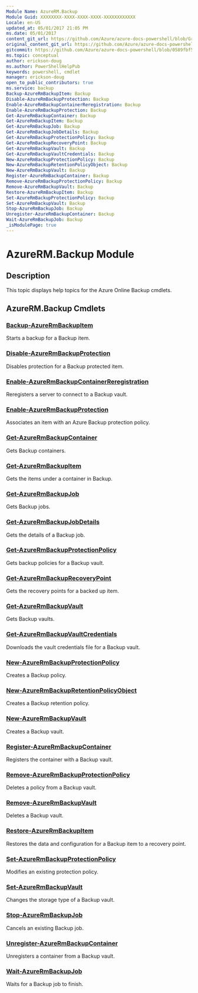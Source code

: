 ```yaml
---
Module Name: AzureRM.Backup
Module Guid: XXXXXXXX-XXXX-XXXX-XXXX-XXXXXXXXXXXX
Locale: en-US
updated_at: 05/01/2017 21:05 PM
ms.date: 05/01/2017
content_git_url: https://github.com/Azure/azure-docs-powershell/blob/Graham71298/azureps-cmdlets-docs/ResourceManager/AzureRM.Backup/v1.0.12/AzureRM.Backup.md
original_content_git_url: https://github.com/Azure/azure-docs-powershell/blob/Graham71298/azureps-cmdlets-docs/ResourceManager/AzureRM.Backup/v1.0.12/AzureRM.Backup.md
gitcommit: https://github.com/Azure/azure-docs-powershell/blob/0589fbf53d27e39e0cf445261d29c64fb0859d62
ms.topic: conceptual
author: erickson-doug
ms.author: PowerShellHelpPub
keywords: powershell, cmdlet
manager: erickson-doug
open_to_public_contributors: true
ms.service: backup
Backup-AzureRmBackupItem: Backup
Disable-AzureRmBackupProtection: Backup
Enable-AzureRmBackupContainerReregistration: Backup
Enable-AzureRmBackupProtection: Backup
Get-AzureRmBackupContainer: Backup
Get-AzureRmBackupItem: Backup
Get-AzureRmBackupJob: Backup
Get-AzureRmBackupJobDetails: Backup
Get-AzureRmBackupProtectionPolicy: Backup
Get-AzureRmBackupRecoveryPoint: Backup
Get-AzureRmBackupVault: Backup
Get-AzureRmBackupVaultCredentials: Backup
New-AzureRmBackupProtectionPolicy: Backup
New-AzureRmBackupRetentionPolicyObject: Backup
New-AzureRmBackupVault: Backup
Register-AzureRmBackupContainer: Backup
Remove-AzureRmBackupProtectionPolicy: Backup
Remove-AzureRmBackupVault: Backup
Restore-AzureRmBackupItem: Backup
Set-AzureRmBackupProtectionPolicy: Backup
Set-AzureRmBackupVault: Backup
Stop-AzureRmBackupJob: Backup
Unregister-AzureRmBackupContainer: Backup
Wait-AzureRmBackupJob: Backup
_isModulePage: true
---
```


# AzureRM.Backup Module
## Description
This topic displays help topics for the Azure Online Backup cmdlets.

## AzureRM.Backup Cmdlets
### [Backup-AzureRmBackupItem](Backup-AzureRmBackupItem.md)
Starts a backup for a Backup item.

### [Disable-AzureRmBackupProtection](Disable-AzureRmBackupProtection.md)
Disables protection for a Backup protected item.

### [Enable-AzureRmBackupContainerReregistration](Enable-AzureRmBackupContainerReregistration.md)
Reregisters a server to connect to a Backup vault.

### [Enable-AzureRmBackupProtection](Enable-AzureRmBackupProtection.md)
Associates an item with an Azure Backup protection policy.

### [Get-AzureRmBackupContainer](Get-AzureRmBackupContainer.md)
Gets Backup containers.

### [Get-AzureRmBackupItem](Get-AzureRmBackupItem.md)
Gets the items under a container in Backup.

### [Get-AzureRmBackupJob](Get-AzureRmBackupJob.md)
Gets Backup jobs.

### [Get-AzureRmBackupJobDetails](Get-AzureRmBackupJobDetails.md)
Gets the details of a Backup job.

### [Get-AzureRmBackupProtectionPolicy](Get-AzureRmBackupProtectionPolicy.md)
Gets backup policies for a Backup vault.

### [Get-AzureRmBackupRecoveryPoint](Get-AzureRmBackupRecoveryPoint.md)
Gets the recovery points for a backed up item.

### [Get-AzureRmBackupVault](Get-AzureRmBackupVault.md)
Gets Backup vaults.

### [Get-AzureRmBackupVaultCredentials](Get-AzureRmBackupVaultCredentials.md)
Downloads the vault credentials file for a Backup vault.

### [New-AzureRmBackupProtectionPolicy](New-AzureRmBackupProtectionPolicy.md)
Creates a Backup policy.

### [New-AzureRmBackupRetentionPolicyObject](New-AzureRmBackupRetentionPolicyObject.md)
Creates a Backup retention policy.

### [New-AzureRmBackupVault](New-AzureRmBackupVault.md)
Creates a Backup vault.

### [Register-AzureRmBackupContainer](Register-AzureRmBackupContainer.md)
Registers the container with a Backup vault.

### [Remove-AzureRmBackupProtectionPolicy](Remove-AzureRmBackupProtectionPolicy.md)
Deletes a policy from a Backup vault.

### [Remove-AzureRmBackupVault](Remove-AzureRmBackupVault.md)
Deletes a Backup vault.

### [Restore-AzureRmBackupItem](Restore-AzureRmBackupItem.md)
Restores the data and configuration for a Backup item to a recovery point.

### [Set-AzureRmBackupProtectionPolicy](Set-AzureRmBackupProtectionPolicy.md)
Modifies an existing protection policy.

### [Set-AzureRmBackupVault](Set-AzureRmBackupVault.md)
Changes the storage type of a Backup vault.

### [Stop-AzureRmBackupJob](Stop-AzureRmBackupJob.md)
Cancels an existing Backup job.

### [Unregister-AzureRmBackupContainer](Unregister-AzureRmBackupContainer.md)
Unregisters a container from a Backup vault.

### [Wait-AzureRmBackupJob](Wait-AzureRmBackupJob.md)
Waits for a Backup job to finish.

